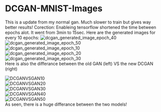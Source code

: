 # DCGAN-MNIST-Images
This is a update from my normal gan. Much slower to train but gives way better results!
Corection: Enableing tensorflow shortened the time between epochs alot. It went from 3min to 15sec.
Here are the generated images for every 10 epochs:
![dcgan_generated_image_epoch_40](https://user-images.githubusercontent.com/57365322/113790943-d14c3400-9742-11eb-875a-a6a8866ba68d.png)
<br/>
![dcgan_generated_image_epoch_50](https://user-images.githubusercontent.com/57365322/113790946-d27d6100-9742-11eb-9d8a-39ebf11052d4.png)
<br/>
![dcgan_generated_image_epoch_10](https://user-images.githubusercontent.com/57365322/113790947-d27d6100-9742-11eb-86d9-e1991c91099c.png)
<br/>
![dcgan_generated_image_epoch_20](https://user-images.githubusercontent.com/57365322/113790949-d315f780-9742-11eb-9f24-cafa130befe4.png)
<br/>
![dcgan_generated_image_epoch_30](https://user-images.githubusercontent.com/57365322/113790950-d315f780-9742-11eb-8481-7ded1498a42b.png)
<br/>
Here is also the differance between the old GAN (left) VS the new DCGAN (right)

![DCGANVSGAN10](https://user-images.githubusercontent.com/57365322/113791023-ff317880-9742-11eb-92bf-c570a8ed87ef.jpg)
<br/>
![DCGANVSGAN20](https://user-images.githubusercontent.com/57365322/113791027-0062a580-9743-11eb-9cdc-a73b0b7d582d.jpg)
<br/>
![DCGANVSGAN30](https://user-images.githubusercontent.com/57365322/113791030-022c6900-9743-11eb-90bd-b500f2e9c3d6.jpg)
<br/>
![DCGANVSGAN40](https://user-images.githubusercontent.com/57365322/113791031-035d9600-9743-11eb-990c-dc6670c5e813.jpg)
<br/>
![DCGANVSGAN50](https://user-images.githubusercontent.com/57365322/113791037-05275980-9743-11eb-81de-8e61e96272ad.jpg)
<br/>
As seen, there is a huge differance between the two models!
